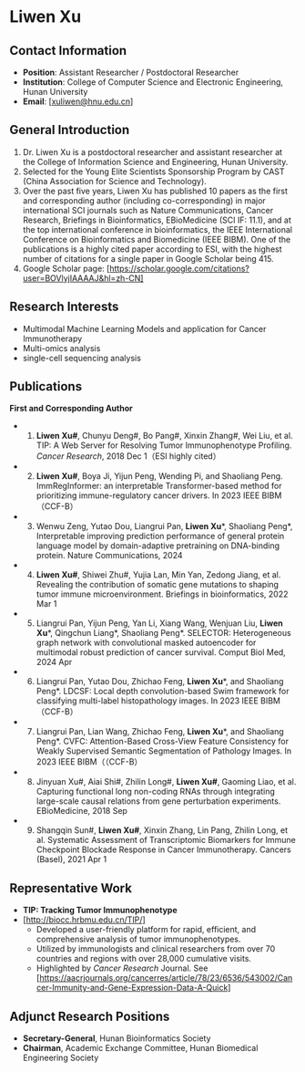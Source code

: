 
# Liwen Xu

## Contact Information
- **Position**: Assistant Researcher / Postdoctoral Researcher
- **Institution**: College of Computer Science and Electronic Engineering, Hunan University
- **Email**: [xuliwen@hnu.edu.cn]


## General Introduction
1. Dr. Liwen Xu is a postdoctoral researcher and assistant researcher at the College of Information Science and Engineering, Hunan University. 
1. Selected for the Young Elite Scientists Sponsorship Program by CAST (China Association for Science and Technology).
1. Over the past five years, Liwen Xu has published 10 papers as the first and corresponding author (including co-corresponding) in major international SCI journals such as Nature Communications, Cancer Research, Briefings in Bioinformatics, EBioMedicine (SCI IF: 11.1), and at the top international conference in bioinformatics, the IEEE International Conference on Bioinformatics and Biomedicine (IEEE BIBM). One of the publications is a highly cited paper according to ESI, with the highest number of citations for a single paper in Google Scholar being 415.
1. Google Scholar page: [https://scholar.google.com/citations?user=BOVlyjIAAAAJ&hl=zh-CN]


## Research Interests
- Multimodal Machine Learning Models and application for Cancer Immunotherapy
- Multi-omics analysis
- single-cell sequencing analysis


## Publications
**First and Corresponding Author**  
- 1. **Liwen Xu#**, Chunyu Deng#, Bo Pang#, Xinxin Zhang#, Wei Liu, et al. TIP: A Web Server for Resolving Tumor Immunophenotype Profiling. *Cancer Research*, 2018 Dec 1（ESI highly cited）
- 2. **Liwen Xu#**, Boya Ji, Yijun Peng, Wending Pi, and Shaoliang Peng. ImmRegInformer: an interpretable Transformer-based method for prioritizing immune-regulatory cancer drivers. In 2023 IEEE BIBM（CCF-B）
- 3. Wenwu Zeng, Yutao Dou, Liangrui Pan, **Liwen Xu***, Shaoliang Peng*, Interpretable improving prediction performance of general protein language model by domain-adaptive pretraining on DNA-binding protein. Nature Communications, 2024
- 4. **Liwen Xu#**, Shiwei Zhu#, Yujia Lan, Min Yan, Zedong Jiang, et al. Revealing the contribution of somatic gene mutations to shaping tumor immune microenvironment. Briefings in bioinformatics, 2022 Mar 1
- 5. Liangrui Pan, Yijun Peng, Yan Li, Xiang Wang, Wenjuan Liu, **Liwen Xu***, Qingchun Liang*, Shaoliang Peng*. SELECTOR: Heterogeneous graph network with convolutional masked autoencoder for multimodal robust prediction of cancer survival. Comput Biol Med, 2024 Apr
- 6. Liangrui Pan, Yutao Dou, Zhichao Feng, **Liwen Xu***, and Shaoliang Peng*. LDCSF: Local depth convolution-based Swim framework for classifying multi-label histopathology images. In 2023 IEEE BIBM（CCF-B）
- 7. Liangrui Pan, Lian Wang, Zhichao Feng, **Liwen Xu***, and Shaoliang Peng*. CVFC: Attention-Based Cross-View Feature Consistency for Weakly Supervised Semantic Segmentation of Pathology Images. In 2023 IEEE BIBM（（CCF-B）
- 8. Jinyuan Xu#, Aiai Shi#, Zhilin Long#, **Liwen Xu#**, Gaoming Liao, et al. Capturing functional long non-coding RNAs through integrating large-scale causal relations from gene perturbation experiments. EBioMedicine, 2018 Sep
- 9. Shangqin Sun#, **Liwen Xu#**, Xinxin Zhang, Lin Pang, Zhilin Long, et al. Systematic Assessment of Transcriptomic Biomarkers for Immune Checkpoint Blockade Response in Cancer Immunotherapy. Cancers (Basel), 2021 Apr 1

## Representative Work
- **TIP: Tracking Tumor Immunophenotype**
- [http://biocc.hrbmu.edu.cn/TIP/]
  - Developed a user-friendly platform for rapid, efficient, and comprehensive analysis of tumor immunophenotypes.
  - Utilized by immunologists and clinical researchers from over 70 countries and regions with over 28,000 cumulative visits.
  - Highlighted by *Cancer Research* Journal. See [https://aacrjournals.org/cancerres/article/78/23/6536/543002/Cancer-Immunity-and-Gene-Expression-Data-A-Quick]

## Adjunct Research Positions
- **Secretary-General**, Hunan Bioinformatics Society
- **Chairman**, Academic Exchange Committee, Hunan Biomedical Engineering Society


